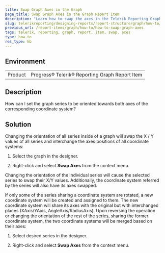 ```yaml
---
title: Swap Graph Axes in the Graph
page_title: Swap Graph Axes in the Graph Report Item
description: "Learn how to swap the axes in the Telerik Reporting Graph report item."
slug: telerikreporting/designing-reports/report-structure/graph/how-to/how-to-swap-graph-axes
previous_url: /report-items/graph/how-to/how-to-swap-graph-axes
tags: telerik, reporting, graph, report, item, swap, axes
type: how-to
res_type: kb
---
```


## Environment

<table>
	<tbody>
		<tr>
			<td>Product</td>
			<td>Progress® Telerik® Reporting Graph Report Item</td>
		</tr>
	</tbody>
</table>


## Description

How can I set the graph series to be oriented towards both axes of the corresponding coordinate system?

## Solution 

Changing the orientation of all series inside of a graph will swap the X / Y values of all series and interchange the axes positions of all coordinate systems:

1. Select the graph in the designer.

1. Right-click and select **Swap Axes** from the context menu. 

Changing the orientation of the individual series will cause the selected series to swap their X/Y values. Additionally, the coordinate system referred by the series will also have its axes swapped. 

If only some of the series sharing a coordinate system are rotated, a new coordinate system will be created and assigned to them. The new coordinate system will share its axes with the original but with interchanged places (XAxis/YAxis, AngleAxis/RadiusAxis). Upon reversing the operation or changing the orientation of the rest of the series, sharing the former coordinate system, the two coordinate systems will be merged based on their axes:

1. Select desired series in the designer.

1. Right-click and select **Swap Axes** from the context menu.

